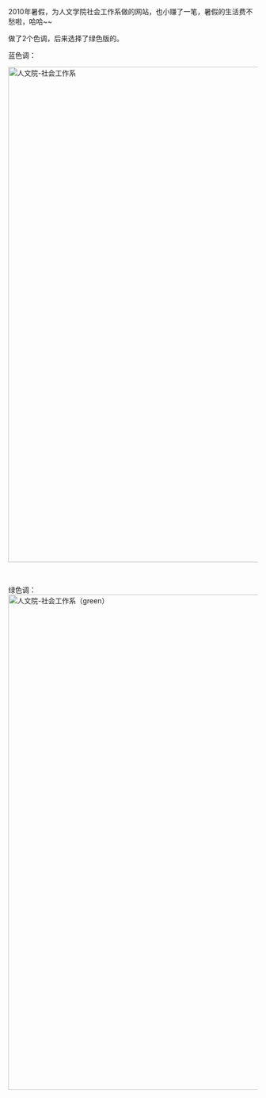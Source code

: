 <!--
author: vaster
date: 2013-09-10 20:49:37
title: 【大学作品】人文院-社会工作系
tags: 网站
category: 我们的作品
status: publish
summary: 2010年暑假，为人文学院社会工作系做的网站，也小赚了一笔，暑假的生活费不愁啦，哈哈~~做了2个色调，后来选择了绿色版的。蓝色调：&nbsp;绿色调：&nbsp;
-->

2010年暑假，为人文学院社会工作系做的网站，也小赚了一笔，暑假的生活费不愁啦，哈哈~~

做了2个色调，后来选择了绿色版的。

蓝色调：

<img class="alignnone size-full wp-image-385" alt="人文院-社会工作系" src="http://www.itopers.com/wp-content/uploads/2013/09/人文院-社会工作系.jpg" width="1024" height="1000" />

&nbsp;

绿色调：<img class="alignnone size-full wp-image-384" alt="人文院-社会工作系（green）" src="http://www.itopers.com/wp-content/uploads/2013/09/人文院-社会工作系（green）.jpg" width="1024" height="1000" />

&nbsp;